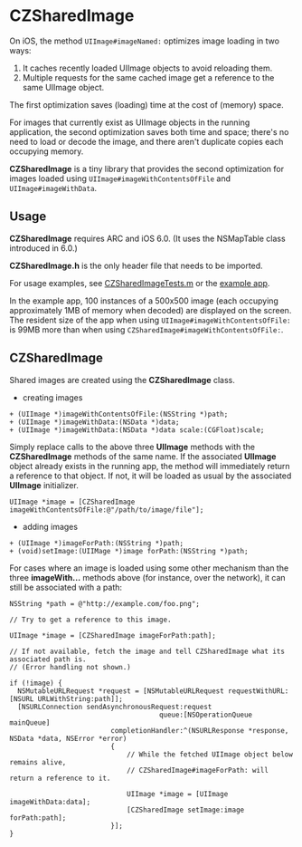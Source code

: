 # CZSharedImage

On iOS, the method ```UIImage#imageNamed:``` optimizes image loading in two ways:

1. It caches recently loaded UIImage objects to avoid reloading them.
2. Multiple requests for the same cached image get a reference to the same UIImage object.

The first optimization saves (loading) time at the cost of (memory) space.

For images that currently exist as UIImage objects in the running application, the second optimization saves both time and space;  there's no need to load or decode the image, and there aren't duplicate copies each occupying memory.

__CZSharedImage__ is a tiny library that provides the second optimization for images loaded using ```UIImage#imageWithContentsOfFile``` and ```UIImage#imageWithData```. 

## Usage

__CZSharedImage__ requires ARC and iOS 6.0.  (It uses the NSMapTable class introduced in 6.0.)

__CZSharedImage.h__ is the only header file that needs to be imported.

For usage examples, see [CZSharedImageTests.m](https://github.com/mjmsmith/gcdobjc/blob/master/GCDObjCTests/GCDObjCTests.m) or the [example app]().

In the example app, 100 instances of a 500x500 image (each occupying approximately 1MB of memory when decoded) are displayed on the screen.  The resident size of the app when using  ```UIImage#imageWithContentsOfFile:``` is 99MB more than when using ```CZSharedImage#imageWithContentsOfFile:```.

## CZSharedImage

Shared images are created using the __CZSharedImage__ class.

* creating images

```
+ (UIImage *)imageWithContentsOfFile:(NSString *)path;
+ (UIImage *)imageWithData:(NSData *)data;
+ (UIImage *)imageWithData:(NSData *)data scale:(CGFloat)scale;

```

Simply replace calls to the above three __UIImage__ methods with the __CZSharedImage__ methods of the same name.  If the associated __UIImage__ object already exists in the running app, the method will immediately return a reference to that object.  If not, it will be loaded as usual by the associated __UIImage__ initializer.

```
UIImage *image = [CZSharedImage imageWithContentsOfFile:@"/path/to/image/file"];
```

* adding images

```
+ (UIImage *)imageForPath:(NSString *)path;
+ (void)setImage:(UIIMage *)image forPath:(NSString *)path;
```

For cases where an image is loaded using some other mechanism than the three __imageWith...__ methods above (for instance, over the network), it can still be associated with a path:

```
NSString *path = @"http://example.com/foo.png";

// Try to get a reference to this image.

UIImage *image = [CZSharedImage imageForPath:path];

// If not available, fetch the image and tell CZSharedImage what its associated path is.
// (Error handling not shown.)

if (!image) {
  NSMutableURLRequest *request = [NSMutableURLRequest requestWithURL:[NSURL URLWithString:path]];
  [NSURLConnection sendAsynchronousRequest:request
                                     queue:[NSOperationQueue mainQueue]
                         completionHandler:^(NSURLResponse *response, NSData *data, NSError *error)
                         {
                             // While the fetched UIImage object below remains alive,
                             // CZSharedImage#imageForPath: will return a reference to it.

                             UIImage *image = [UIImage imageWithData:data];
                             [CZSharedImage setImage:image forPath:path];
                         }];
}


```